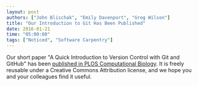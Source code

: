 ```yaml
---
layout: post
authors: ["John Blischak", "Emily Davenport", "Greg Wilson"]
title: "Our Introduction to Git Has Been Published"
date: 2016-01-21
time: "05:00:00"
tags: ["Noticed", "Software Carpentry"]
---
```

Our short paper
"A Quick Introduction to Version Control with Git and GitHub"
has been [published in PLOS Computational Biology](http://journals.plos.org/ploscompbiol/article?id=10.1371/journal.pcbi.1004668).
It is freely reusable under a Creative Commons Attribution license,
and we hope you and your colleagues find it useful.
